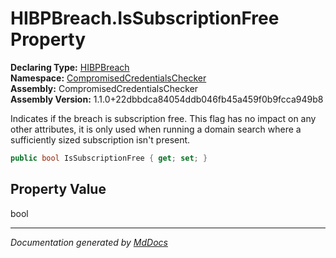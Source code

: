 ﻿<!--  
  <auto-generated>   
    The contents of this file were generated by a tool.  
    Changes to this file may be list if the file is regenerated  
  </auto-generated>   
-->

# HIBPBreach.IsSubscriptionFree Property

**Declaring Type:** [HIBPBreach](../index.md)  
**Namespace:** [CompromisedCredentialsChecker](../../index.md)  
**Assembly:** CompromisedCredentialsChecker  
**Assembly Version:** 1.1.0+22dbbdca84054ddb046fb45a459f0b9fcca949b8

Indicates if the breach is subscription free. This flag has no impact on any other attributes, it is only used when running a domain search where a sufficiently sized subscription isn't present.

```csharp
public bool IsSubscriptionFree { get; set; }
```

## Property Value

bool

___

*Documentation generated by [MdDocs](https://github.com/ap0llo/mddocs)*
